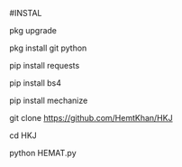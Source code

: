 #INSTAL

pkg upgrade

pkg install git python

pip install requests

pip install bs4

pip install mechanize

git clone https://github.com/HemtKhan/HKJ

cd HKJ

python HEMAT.py
